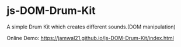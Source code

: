 # js-DOM-Drum-Kit
A simple Drum Kit which creates different sounds.(DOM manipulation)

Online Demo: https://jamwal21.github.io/js-DOM-Drum-Kit/index.html
